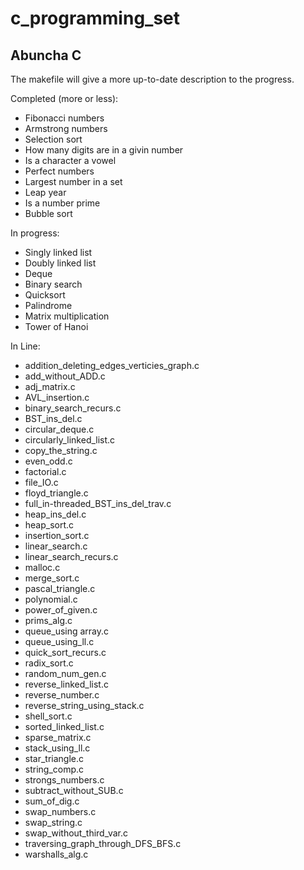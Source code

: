 c_programming_set
=================

## Abuncha C

The makefile will give a more up-to-date description to the progress.

Completed (more or less):
- Fibonacci numbers
- Armstrong numbers
- Selection sort
- How many digits are in a givin number
- Is a character a vowel
- Perfect numbers
- Largest number in a set
- Leap year
- Is a number prime
- Bubble sort


In progress:
- Singly linked list
- Doubly linked list
- Deque
- Binary search
- Quicksort
- Palindrome
- Matrix multiplication
- Tower of Hanoi


In Line:
- addition_deleting_edges_verticies_graph.c
- add_without_ADD.c
- adj_matrix.c
- AVL_insertion.c
- binary_search_recurs.c
- BST_ins_del.c
- circular_deque.c
- circularly_linked_list.c
- copy_the_string.c
- even_odd.c
- factorial.c
- file_IO.c
- floyd_triangle.c
- full_in-threaded_BST_ins_del_trav.c
- heap_ins_del.c
- heap_sort.c
- insertion_sort.c
- linear_search.c
- linear_search_recurs.c
- malloc.c
- merge_sort.c
- pascal_triangle.c
- polynomial.c
- power_of_given.c
- prims_alg.c
- queue_using array.c
- queue_using_ll.c
- quick_sort_recurs.c
- radix_sort.c
- random_num_gen.c
- reverse_linked_list.c
- reverse_number.c
- reverse_string_using_stack.c
- shell_sort.c
- sorted_linked_list.c
- sparse_matrix.c
- stack_using_ll.c
- star_triangle.c
- string_comp.c
- strongs_numbers.c
- subtract_without_SUB.c
- sum_of_dig.c
- swap_numbers.c
- swap_string.c
- swap_without_third_var.c
- traversing_graph_through_DFS_BFS.c
- warshalls_alg.c



